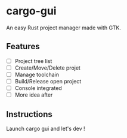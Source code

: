 # cargo-gui
An easy Rust project manager made with GTK.

## Features
- [ ] Project tree list
- [ ] Create/Move/Delete projet
- [ ] Manage toolchain
- [ ] Build/Release open project
- [ ] Console integrated
- [ ] More idea after

## Instructions
Launch cargo gui and let's dev !
